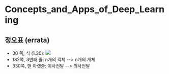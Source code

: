 # Concepts_and_Apps_of_Deep_Learning
## 정오표 (errata)
* 30 쪽, 식 (1.20): <img src="https://render.githubusercontent.com/render/math?math={\left ( y^{k}-w_{1}^{k}x_{1}^{k} %2B w_{2}^{k}x_{2}^{k} %2B ...w_{n}^{k}x_{n}^{k} \right )}^{2} \rightarrow {\left ( y^{k}- \left ( w_{1}^{k}x_{1}^{k} %2B w_{2}^{k}x_{2}^{k} %2B ...w_{n}^{k}x_{n}^{k} \right ) \right )}^{2}">
* 182쪽, 3번째 줄: n개의 객체 --> n개의 개체
* 330쪽, 맨 아랫줄: 이사전달 --> 의사전달
